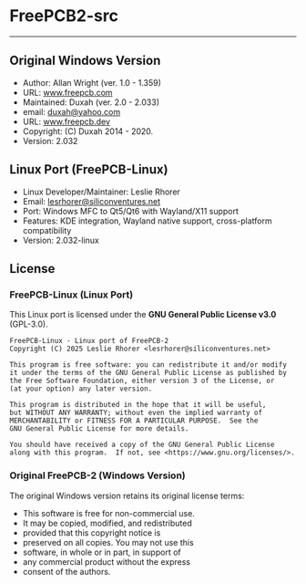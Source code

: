 # FreePCB2-src

---

## Original Windows Version
 * Author:    Allan Wright (ver. 1.0 - 1.359)
 * URL: www.freepcb.com
 * Maintained:    Duxah (ver. 2.0 - 2.033)
 * email: duxah@yahoo.com	
 * URL: www.freepcb.dev
 * Copyright: (C) Duxah 2014 - 2020.
 * Version: 2.032

## Linux Port (FreePCB-Linux)
 * Linux Developer/Maintainer: Leslie Rhorer
 * Email: lesrhorer@siliconventures.net
 * Port: Windows MFC to Qt5/Qt6 with Wayland/X11 support
 * Features: KDE integration, Wayland native support, cross-platform compatibility
 * Version: 2.032-linux

## License

### FreePCB-Linux (Linux Port)
This Linux port is licensed under the **GNU General Public License v3.0** (GPL-3.0).

```
FreePCB-Linux - Linux port of FreePCB-2
Copyright (C) 2025 Leslie Rhorer <lesrhorer@siliconventures.net>

This program is free software: you can redistribute it and/or modify
it under the terms of the GNU General Public License as published by
the Free Software Foundation, either version 3 of the License, or
(at your option) any later version.

This program is distributed in the hope that it will be useful,
but WITHOUT ANY WARRANTY; without even the implied warranty of
MERCHANTABILITY or FITNESS FOR A PARTICULAR PURPOSE.  See the
GNU General Public License for more details.

You should have received a copy of the GNU General Public License
along with this program.  If not, see <https://www.gnu.org/licenses/>.
```

### Original FreePCB-2 (Windows Version)
The original Windows version retains its original license terms:
 * This software is free for non-commercial use.
 * It may be copied, modified, and redistributed	  
 * provided that this copyright notice is 
 * preserved on all copies. You may not use this
 * software, in whole or in part, in support of
 * any commercial product without the express
 * consent of the authors.
